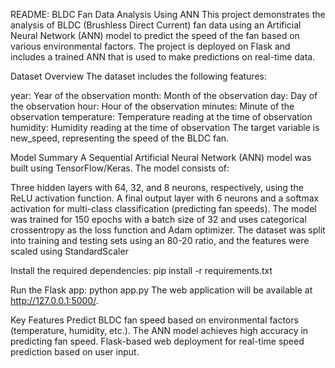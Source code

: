 README: BLDC Fan Data Analysis Using ANN
This project demonstrates the analysis of BLDC (Brushless Direct Current) fan data using an Artificial Neural Network (ANN) model to predict the speed of the fan based on various environmental factors. The project is deployed on Flask and includes a trained ANN that is used to make predictions on real-time data.

Dataset Overview
The dataset includes the following features:

year: Year of the observation
month: Month of the observation
day: Day of the observation
hour: Hour of the observation
minutes: Minute of the observation
temperature: Temperature reading at the time of observation
humidity: Humidity reading at the time of observation
The target variable is new_speed, representing the speed of the BLDC fan.

Model Summary
A Sequential Artificial Neural Network (ANN) model was built using TensorFlow/Keras. The model consists of:

Three hidden layers with 64, 32, and 8 neurons, respectively, using the ReLU activation function.
A final output layer with 6 neurons and a softmax activation for multi-class classification (predicting fan speeds).
The model was trained for 150 epochs with a batch size of 32 and uses categorical crossentropy as the loss function and Adam optimizer. The dataset was split into training and testing sets using an 80-20 ratio, and the features were scaled using StandardScaler


Install the required dependencies:
pip install -r requirements.txt



Run the Flask app:
python app.py
The web application will be available at http://127.0.0.1:5000/.

Key Features
Predict BLDC fan speed based on environmental factors (temperature, humidity, etc.).
The ANN model achieves high accuracy in predicting fan speed.
Flask-based web deployment for real-time speed prediction based on user input.
